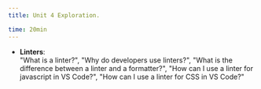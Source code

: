 ```yaml
---
title: Unit 4 Exploration.

time: 20min
---
```


- **Linters**:  
"What is a linter?", "Why do developers use linters?", "What is the difference between a linter and a formatter?", "How can I use a linter for javascript in VS Code?", "How can I use a linter for CSS in VS Code?"
